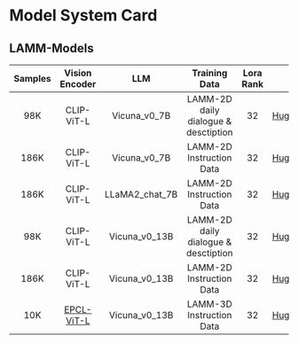 # Model System Card

## LAMM-Models

| Samples |                                Vision Encoder                                |      LLM       |            Training Data             | Lora Rank |                                    Link                                     |
| :------: | :--------------------------------------------------------------------------: | :------------: | :----------------------------------: | :-------: | :-------------------------------------------------------------------------: |
|   98K    |                                  CLIP-ViT-L                                  |  Vicuna_v0_7B  | LAMM-2D daily dialogue & desctiption |    32     |      [Huggingface](https://huggingface.co/openlamm/lamm_7b_lora32_98k)      |
|   186K   |                                  CLIP-ViT-L                                  |  Vicuna_v0_7B  |       LAMM-2D Instruction Data       |    32     |     [Huggingface](https://huggingface.co/openlamm/lamm_7b_lora32_186k)      |
|   186K   |                                  CLIP-ViT-L                                  | LLaMA2_chat_7B |       LAMM-2D Instruction Data       |    32     | [Huggingface](https://huggingface.co/openlamm/lamm186k_llama2chat7b_lora32) |
|   98K    |                                  CLIP-ViT-L                                  | Vicuna_v0_13B  | LAMM-2D daily dialogue & desctiption |    32     |     [Huggingface](https://huggingface.co/openlamm/lamm_13b_lora32_98k)      |
|   186K   |                                  CLIP-ViT-L                                  | Vicuna_v0_13B  |       LAMM-2D Instruction Data       |    32     |      [Huggingface](https://huggingface.co/openlamm/lamm_13b_lora_186k)      |
|   10K    | [EPCL-ViT-L](https://huggingface.co/openlamm/epcl_vit-L_256tokens/tree/main) | Vicuna_v0_13B  |       LAMM-3D Instruction Data       |    32     |    [Huggingface](https://huggingface.co/openlamm/lamm3d_13b_lora32_10k)     |
